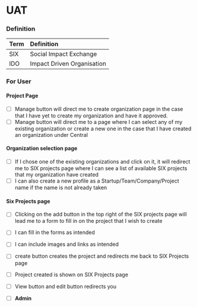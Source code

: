 # UAT



### Definition

| Term | Definition |
| :--- | :--- |
| SIX | Social Impact Exchange |
| IDO | Impact Driven Organisation |

### For User

#### Project Page

* [ ] Manage button will direct me to create organization page in the case that I have yet to create my organization and have it approved.
* [ ] Manage button will direct me to a page where I can select any of my existing organization or create a new one in the case that I have created an organization under Central 

#### Organization selection page

* [ ] If I chose one of the existing organizations and click on it, it will redirect me to SIX projects page where I can see a list of available SIX projects that my organization have created
* [ ] I can also create a new profile as a Startup/Team/Company/Project name if the name is not already taken

#### Six Projects page

* [ ] Clicking on the add button in the top right of the SIX projects page will lead me to a form to fill in on the project that I wish to create
* [ ] I can fill in the forms as intended
* [ ] I can include images and links as intended
* [ ] create button creates the project and redirects me back to SIX Projects page
* [ ] Project created is shown on SIX Projects page
* [ ] View button and edit button redirects you



* [ ] **Admin**

